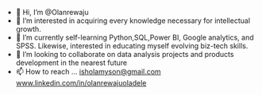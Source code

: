 - 👋 Hi, I’m @Olanrewaju
- 👀 I’m interested in acquiring every knowledge necessary for intellectual growth.
- 🌱 I’m currently self-learning Python,SQL,Power BI, Google analytics, and SPSS. Likewise, interested in educating myself evolving biz-tech skills.
- 💞️ I’m looking to collaborate on data analysis projects and products development in the nearest future
- 📫 How to reach ... isholamyson@gmail.com www.linkedin.com/in/olanrewajuoladele

<!---
Ray-jace/Ray-jace is a ✨ special ✨ repository because its `README.md` (this file) appears on your GitHub profile.
You can click the Preview link to take a look at your changes.
--->

